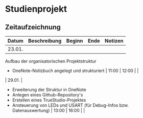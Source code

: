 # Studienprojekt

## Zeitaufzeichnung
| Datum  | Beschreibung | Beginn | Ende | Notizen |
|:------:|--------------|:------:|:----:|---------|
| 23.01. | 
Aufbau der organisatorischen Projektstruktur 
* OneNote-Notizbuch angelegt und strukturiert | 11:00 | 12:00 | |

| 29.01. | 
* Erweiterung der Struktur in OneNote
* Anlegen eines Github-Repository's
* Erstellen eines TrueStudio-Projektes
* Ansteuerung von LEDs und USART (für Debug-Infos bzw. Datenauswertung)  | 13:00 | 16:00 | |